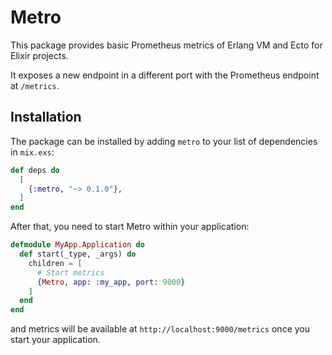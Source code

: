 # Metro

This package provides basic Prometheus metrics of Erlang VM and Ecto for Elixir projects.

It exposes a new endpoint in a different port with the Prometheus endpoint at `/metrics`.

## Installation

The package can be installed by adding `metro` to your list of dependencies in `mix.exs`:

```elixir
def deps do
  [
    {:metro, "~> 0.1.0"},
  ]
end
```

After that, you need to start Metro within your application:

```elixir
defmodule MyApp.Application do
  def start(_type, _args) do
    children = [
      # Start metrics
      {Metro, app: :my_app, port: 9000}
    ]
  end
end
```

and metrics will be available at `http://localhost:9000/metrics` once you start
your application.
